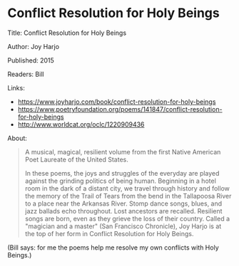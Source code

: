 # Conflict Resolution for Holy Beings

Title: Conflict Resolution for Holy Beings

Author: Joy Harjo

Published: 2015

Readers: Bill

Links:

- https://www.joyharjo.com/book/conflict-resolution-for-holy-beings
- https://www.poetryfoundation.org/poems/141847/conflict-resolution-for-holy-beings
- http://www.worldcat.org/oclc/1220909436  

About:

> A musical, magical, resilient volume from the first Native American Poet Laureate of the United States.
> 
> In these poems, the joys and struggles of the everyday are played against the grinding politics of being human. Beginning in a hotel room in the dark of a distant city, we travel through history and follow the memory of the Trail of Tears from the bend in the Tallapoosa River to a place near the Arkansas River. Stomp dance songs, blues, and jazz ballads echo throughout. Lost ancestors are recalled. Resilient songs are born, even as they grieve the loss of their country. Called a "magician and a master" (San Francisco Chronicle), Joy Harjo is at the top of her form in Conflict Resolution for Holy Beings.

(Bill says: for me the poems help me resolve my own conflicts with Holy Beings.)

